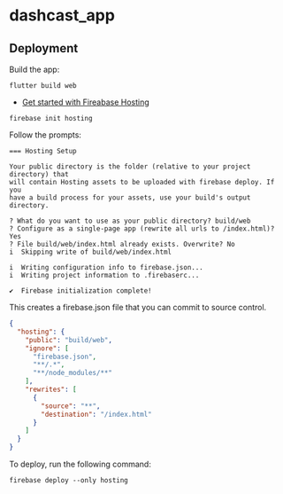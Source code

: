 # dashcast_app

## Deployment

Build the app:

```
flutter build web
```

- [Get started with Fireabase Hosting](https://firebase.google.com/docs/hosting/quickstart)

```
firebase init hosting
```

Follow the prompts:

```
=== Hosting Setup

Your public directory is the folder (relative to your project directory) that
will contain Hosting assets to be uploaded with firebase deploy. If you
have a build process for your assets, use your build's output directory.

? What do you want to use as your public directory? build/web
? Configure as a single-page app (rewrite all urls to /index.html)? Yes
? File build/web/index.html already exists. Overwrite? No
i  Skipping write of build/web/index.html

i  Writing configuration info to firebase.json...
i  Writing project information to .firebaserc...

✔  Firebase initialization complete!
```

This creates a firebase.json file that you can commit to source control.

```json
{
  "hosting": {
    "public": "build/web",
    "ignore": [
      "firebase.json",
      "**/.*",
      "**/node_modules/**"
    ],
    "rewrites": [
      {
        "source": "**",
        "destination": "/index.html"
      }
    ]
  }
}
```

To deploy, run the following command:

```
firebase deploy --only hosting
```